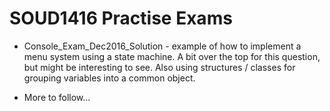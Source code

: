 # SOUD1416 Practise Exams

* Console_Exam_Dec2016_Solution - example of how to implement a menu system using a state machine. A bit over the top for this question, but might be interesting to see. Also using structures / classes for grouping variables into a common object.

* More to follow...
